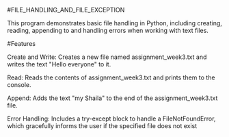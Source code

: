 
#FILE_HANDLING_AND_FILE_EXCEPTION

This program demonstrates basic file handling in Python, including creating, reading, appending to and handling errors when working with text files.

#Features

Create and Write: Creates a new file named assignment_week3.txt and writes the text "Hello everyone" to it.

Read: Reads the contents of assignment_week3.txt and prints them to the console.

Append: Adds the text "my Shaila" to the end of the assignment_week3.txt file.

Error Handling: Includes a try-except block to handle a FileNotFoundError, which gracefully informs the user if the specified file does not exist
